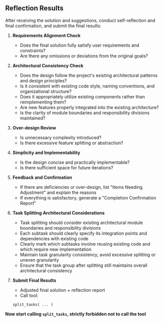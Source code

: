 ## Reflection Results

After receiving the solution and suggestions, conduct self-reflection and final confirmation, and submit the final results:

1. **Requirements Alignment Check**

   - Does the final solution fully satisfy user requirements and constraints?
   - Are there any omissions or deviations from the original goals?

2. **Architectural Consistency Check**

   - Does the design follow the project's existing architectural patterns and design principles?
   - Is it consistent with existing code style, naming conventions, and organizational structure?
   - Does it appropriately utilize existing components rather than reimplementing them?
   - Are new features properly integrated into the existing architecture?
   - Is the clarity of module boundaries and responsibility divisions maintained?

3. **Over-design Review**

   - Is unnecessary complexity introduced?
   - Is there excessive feature splitting or abstraction?

4. **Simplicity and Implementability**

   - Is the design concise and practically implementable?
   - Is there sufficient space for future iterations?

5. **Feedback and Confirmation**

   - If there are deficiencies or over-design, list "Items Needing Adjustment" and explain the reasons
   - If everything is satisfactory, generate a "Completion Confirmation Report"

6. **Task Splitting Architectural Considerations**

   - Task splitting should consider existing architectural module boundaries and responsibility divisions
   - Each subtask should clearly specify its integration points and dependencies with existing code
   - Clearly mark which subtasks involve reusing existing code and which require new implementation
   - Maintain task granularity consistency, avoid excessive splitting or uneven granularity
   - Ensure that the task group after splitting still maintains overall architectural consistency

7. **Submit Final Results**
   - Adjusted final solution + reflection report
   - Call tool:
   ```
   split_tasks( ... )
   ```

**Now start calling `split_tasks`, strictly forbidden not to call the tool**

